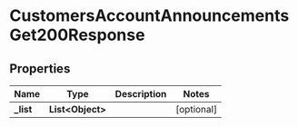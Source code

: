 

# CustomersAccountAnnouncementsGet200Response


## Properties

| Name | Type | Description | Notes |
|------------ | ------------- | ------------- | -------------|
|**_list** | **List&lt;Object&gt;** |  |  [optional] |



